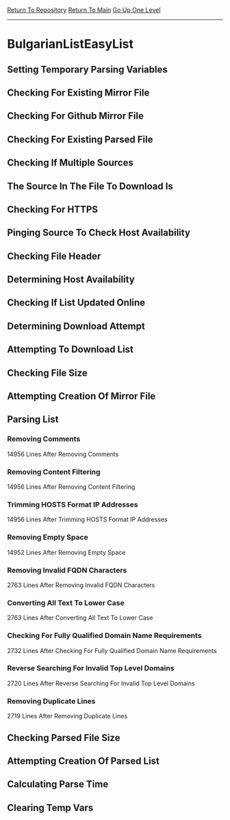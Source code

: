 [Return To Repository](https://github.com/deathbybandaid/piholeparser/)
[Return To Main](https://github.com/deathbybandaid/piholeparser/blob/master/RecentRunLogs/Mainlog.md)
[Go Up One Level](https://github.com/deathbybandaid/piholeparser/blob/master/RecentRunLogs/TopLevelScripts/30-Processing-External-Blacklists.md)
____________________________________
# BulgarianListEasyList
## Setting Temporary Parsing Variables
## Checking For Existing Mirror File
## Checking For Github Mirror File
## Checking For Existing Parsed File
## Checking If Multiple Sources
## The Source In The File To Download Is
## Checking For HTTPS
## Pinging Source To Check Host Availability
## Checking File Header
## Determining Host Availability
## Checking If List Updated Online
## Determining Download Attempt
## Attempting To Download List
## Checking File Size
## Attempting Creation Of Mirror File
## Parsing List
### Removing Comments
14956 Lines After Removing Comments
### Removing Content Filtering
14956 Lines After Removing Content Filtering
### Trimming HOSTS Format IP Addresses
14956 Lines After Trimming HOSTS Format IP Addresses
### Removing Empty Space
14952 Lines After Removing Empty Space
### Removing Invalid FQDN Characters
2763 Lines After Removing Invalid FQDN Characters
### Converting All Text To Lower Case
2763 Lines After Converting All Text To Lower Case
### Checking For Fully Qualified Domain Name Requirements
2732 Lines After Checking For Fully Qualified Domain Name Requirements
### Reverse Searching For Invalid Top Level Domains
2720 Lines After Reverse Searching For Invalid Top Level Domains
### Removing Duplicate Lines
2719 Lines After Removing Duplicate Lines
## Checking Parsed File Size
## Attempting Creation Of Parsed List
## Calculating Parse Time
## Clearing Temp Vars
